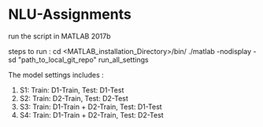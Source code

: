 # NLU-Assignments
run the script in MATLAB 2017b

steps to run :
cd <MATLAB_installation_Directory>/bin/
./matlab -nodisplay -sd "path_to_local_git_repo"
run_all_settings




The model settings includes :

1. S1: Train: D1-Train, Test: D1-Test
2. S2: Train: D2-Train, Test: D2-Test
3. S3: Train: D1-Train + D2-Train, Test: D1-Test
4. S4: Train: D1-Train + D2-Train, Test: D2-Test
